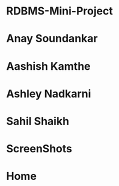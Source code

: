 # RDBMS-Mini-Project

# Anay Soundankar
# Aashish Kamthe
# Ashley Nadkarni
# Sahil Shaikh

# ScreenShots

# Home
